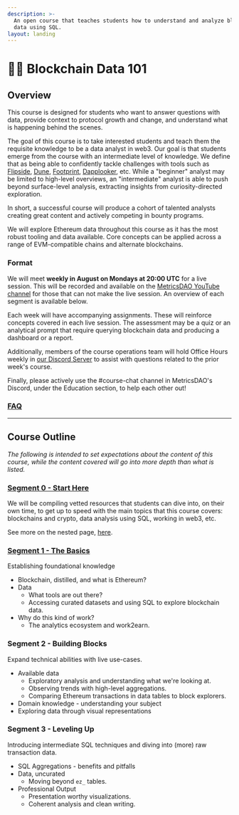 ```yaml
---
description: >-
  An open course that teaches students how to understand and analyze blockchain
  data using SQL.
layout: landing
---
```


# 🧑🏫 Blockchain Data 101

## Overview

This course is designed for students who want to answer questions with data, provide context to protocol growth and change, and understand what is happening behind the scenes.

The goal of this course is to take interested students and teach them the requisite knowledge to be a data analyst in web3. Our goal is that students emerge from the course with an intermediate level of knowledge. We define that as being able to confidently tackle challenges with tools such as [Flipside](https://flipsidecrypto.xyz), [Dune](https://dune.com), [Footprint](https://footprint.network), [Dapplooker](https://dapplooker.com), etc. While a "beginner" analyst may be limited to high-level overviews, an "intermediate" analyst is able to push beyond surface-level analysis, extracting insights from curiosity-directed exploration.

In short, a successful course will produce a cohort of talented analysts creating great content and actively competing in bounty programs.

We will explore Ethereum data throughout this course as it has the most robust tooling and data available. Core concepts can be applied across a range of EVM-compatible chains and alternate blockchains.

### Format

We will meet **weekly in August on Mondays at 20:00 UTC** for a live session. This will be recorded and available on the [MetricsDAO YouTube channel](https://www.youtube.com/channel/UCDyRizBgObJB-sNuwEPlL1g) for those that can not make the live session. An overview of each segment is available below.

Each week will have accompanying assignments. These will reinforce concepts covered in each live session. The assessment may be a quiz or an analytical prompt that require querying blockchain data and producing a dashboard or a report.

Additionally, members of the course operations team will hold Office Hours weekly in [our Discord Server](https://discord.gg/H9ggUCNXt5) to assist with questions related to the prior week's course.

Finally, please actively use the #course-chat channel in MetricsDAO's Discord, under the Education section, to help each other out!

### ****[**FAQ**](https://docs.metricsdao.xyz/analyst-resources/blockchain-data-101/faq)****

****

## Course Outline

_The following is intended to set expectations about the content of this course, while the content covered will go into more depth than what is listed._

### [Segment 0 - Start Here](../../get-involved/blockchain-data-101/segment-0.md)

We will be compiling vetted resources that students can dive into, on their own time, to get up to speed with the main topics that this course covers: blockchains and crypto, data analysis using SQL, working in web3, etc.

See more on the nested page, [here](../../get-involved/blockchain-data-101/segment-0.md).

### [Segment 1 - The Basics](segment-1/)

Establishing foundational knowledge

* Blockchain, distilled, and what is Ethereum?
* Data
  * What tools are out there?
  * Accessing curated datasets and using SQL to explore blockchain data.
* Why do this kind of work?
  * The analytics ecosystem and work2earn.

### Segment 2 - Building Blocks

Expand technical abilities with live use-cases.

* Available data
  * Exploratory analysis and understanding what we're looking at.
  * Observing trends with high-level aggregations.
  * Comparing Ethereum transactions in data tables to block explorers.
* Domain knowledge - understanding your subject
* Exploring data through visual representations

### Segment 3 - Leveling Up

Introducing intermediate SQL techniques and diving into (more) raw transaction data.

* SQL Aggregations - benefits and pitfalls
* Data, uncurated
  * Moving beyond `ez_` tables.
* Professional Output
  * Presentation worthy visualizations.
  * Coherent analysis and clean writing.
